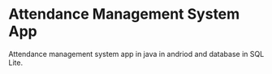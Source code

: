 # Attendance Management System App
Attendance management system app in java in andriod and database in SQL Lite.
